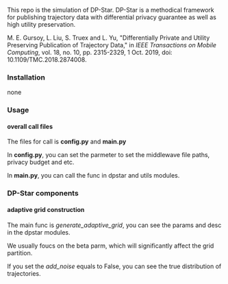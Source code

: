 This repo is the simulation of DP-Star. DP-Star is a methodical framework for publishing trajectory data with differential privacy guarantee as well as high utility preservation.

M. E. Gursoy, L. Liu, S. Truex and L. Yu, "Differentially Private and Utility Preserving Publication of Trajectory Data," in *IEEE Transactions on Mobile Computing*, vol. 18, no. 10, pp. 2315-2329, 1 Oct. 2019, doi: 10.1109/TMC.2018.2874008.

### Installation

none

### Usage

#### overall call files

The files for call is **config.py** and **main.py**

In **config.py**, you can set the parmeter to set the middlewave file paths, privacy budget and etc.

In **main.py**, you can call the func in dpstar and utils modules.

### DP-Star components

#### adaptive grid construction

The main func is *generate_adaptive_grid*, you can see the params and desc in the dpstar modules.

We usually foucs on the beta parm, which will significantly affect the grid partition.

If you set the *add_noise* equals to False, you can see the true distribution of trajectories.